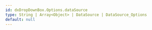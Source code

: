 ```yaml
---
id: dxDropDownBox.Options.dataSource
type: String | Array<Object> | DataSource | DataSource_Options
default: null
---
```

